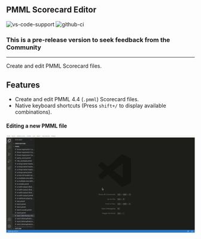 PMML Scorecard Editor
---
![vs-code-support](https://img.shields.io/badge/Visual%20Studio%20Code-1.46.0+-blue.svg) ![github-ci](https://github.com/kiegroup/kie-tooling-store/workflows/CI/badge.svg)

### **This is a pre-release version to seek feedback from the Community**

---

Create and edit PMML Scorecard files.

Features
---
- Create and edit PMML 4.4 (`.pmml`) Scorecard files.
- Native keyboard shortcuts (Press `shift+/` to display available combinations).

#### Editing a new PMML file

![alt](./gifs/pmml.gif?raw=true)
